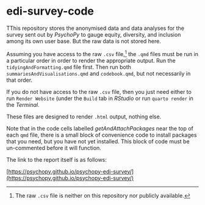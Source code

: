 # edi-survey-code

TThis repository stores the anonymised data and data analyses for the survey sent out by *PsychoPy* to gauge equity, diversity, and inclusion among its own user base. But the raw data is not stored here.

Assuming you have access to the raw `.csv` file,[^1] the `.qmd` files must be run in a particular order in order to render the appropriate output. Run the `tidyingAndFormatting.qmd` file first. Then run both `summariesAndVisualisations.qmd` and `codebook.qmd`, but not necessarily in that order. 

If you do not have access to the raw `.csv` file, then you just need either to run `Render Website` (under the `Build` tab in *RStudio* or run `quarto render` in the *Terminal*.

These files are designed to render `.html` output, nothing else.

Note that in the code cells labelled *getAndAttachPackages* near the top of each `qmd` file, there is a small block of convenience code to install packages that you need, but you have not yet installed. This block of code must be un-commented before it will function.

The link to the report itself is as follows:

[https://psychopy.github.io/psychopy-edi-survey/](https://psychopy.github.io/psychopy-edi-survey/)

[^1]: The raw `.csv` file is neither on this repository nor publicly available.